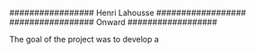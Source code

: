 ################# Henri Lahousse ##################
#################     Onward     ##################

The goal of the project was to develop a 

